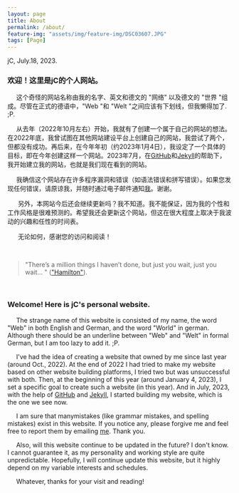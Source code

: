 ```yaml
---
layout: page
title: About
permalink: /about/
feature-img: "assets/img/feature-img/DSC03607.JPG"
tags: [Page]
---
```

jC, July.18, 2023.
<br>


### 欢迎！这里是jC的个人网站。

&nbsp;&nbsp;&nbsp;&nbsp; 这个奇怪的网站名称由我的名字、英文和德文的 "网络" 以及德文的 "世界 "组成。尽管在正式的德语中，"Web "和 "Welt "之间应该有下划线，但我懒得加了. ;P.

&nbsp;&nbsp;&nbsp;&nbsp;  从去年（2022年10月左右）开始，我就有了创建一个属于自己的网站的想法。在2022年底，我曾试图在其他网站建设平台上创建自己的网站，我尝试了两个，但都没有成功。再后来，在今年年初（约2023年1月4日），我设定了一个具体的目标，即在今年创建这样一个网站。2023年7月，在[GitHub](https://github.com/)和[Jekyll](http://jekyllthemes.org/page18/)的帮助下，我开始建立我的网站，也就是我们现在看到的网站。

&nbsp;&nbsp;&nbsp;&nbsp; 我确信这个网站存在许多程序漏洞和错误（如语法错误和拼写错误）。如果您发现任何错误，请原谅我，并随时通过电子邮件通知<a href="mailto:winter_endless@163.com">我</a>。谢谢。

&nbsp;&nbsp;&nbsp;&nbsp;&nbsp; 另外，本网站今后还会继续更新吗？我不知道。我不能保证，因为我的个性和工作风格是很难预测的。希望我还会更新这个网站，但这在很大程度上取决于我波动的兴趣和任性的时间表。   

&nbsp;&nbsp;&nbsp;&nbsp;&nbsp; 无论如何，感谢您的访问和阅读！

<br>

> "There’s a million things I haven’t done, but just you wait, just you wait... "
(["Hamilton"](https://open.spotify.com/track/4TTV7EcfroSLWzXRY6gLv6?si=81324bcccaaf4aba&nd=1)).

<br>

### Welcome! Here is jC's personal website.

&nbsp;&nbsp;&nbsp;&nbsp; The strange name of this website is consisted of my name, the word "Web" in both English and German, and the word "World" in german. Although there should be an underline between "Web" and "Welt" in formal German, but I am too lazy to add it. ;P.

&nbsp;&nbsp;&nbsp;&nbsp; I've had the idea of creating a website that owned by me since last year (around Oct., 2022). At the end of 2022 I had tried to make my website based on other website building platforms, I tried two but was unsuccessful with both. Then, at the beginning of this year (around January 4, 2023), I set a specific goal to create such a website (in this year). And in July, 2023, with the help of [GitHub](https://github.com/) and [Jekyll](http://jekyllthemes.org/page18/), I started building my website, which is the one we see now. 

&nbsp;&nbsp;&nbsp;&nbsp; I am sure that manymistakes (like grammar mistakes, and spelling mistakes) exist in this website. If you notice any, please forgive me and feel free to report them by emailing <a href="mailto:winter_endless@163.com">me</a>. Thank you. 

&nbsp;&nbsp;&nbsp;&nbsp; Also, will this website continue to be updated in the future? I don't know. I cannot guarantee it, as my personality and working style are quite unpredictable. Hopefully, I will continue update this website, but it highly depend on my variable interests and schedules.    
     
&nbsp;&nbsp;&nbsp;&nbsp; Whatever, thanks for your visit and reading!

<br>
